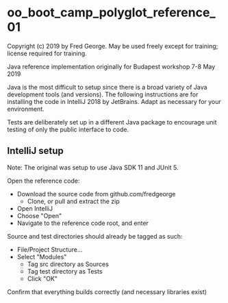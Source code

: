 # oo_boot_camp_polyglot_reference_01

Copyright (c) 2019 by Fred George.
May be used freely except for training; license required for training.

Java reference implementation originally for Budapest workshop 7-8 May 2019

Java is the most difficult to setup since there is a broad variety of Java
development tools (and versions). The following instructions are for installing
the code in IntelliJ 2018 by JetBrains. Adapt as necessary for your environment.

Tests are deliberately set up in a different Java package to encourage unit
testing of only the public interface to code.

## IntelliJ setup

Note: The original was setup to use Java SDK 11 and JUnit 5.

Open the reference code:

- Download the source code from github.com/fredgeorge
  - Clone, or pull and extract the zip
- Open IntelliJ
- Choose "Open"
- Navigate to the reference code root, and enter

Source and test directories should already be tagged as such:

- File/Project Structure...
- Select "Modules"
  - Tag src directory as Sources
  - Tag test directory as Tests
  - Click "OK"

Confirm that everything builds correctly (and necessary libraries exist)

